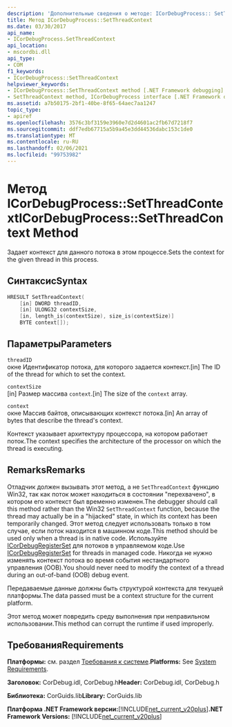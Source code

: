 ```yaml
---
description: 'Дополнительные сведения о методе: ICorDebugProcess:: SetThreadContext'
title: Метод ICorDebugProcess::SetThreadContext
ms.date: 03/30/2017
api_name:
- ICorDebugProcess.SetThreadContext
api_location:
- mscordbi.dll
api_type:
- COM
f1_keywords:
- ICorDebugProcess::SetThreadContext
helpviewer_keywords:
- ICorDebugProcess::SetThreadContext method [.NET Framework debugging]
- SetThreadContext method, ICorDebugProcess interface [.NET Framework debugging]
ms.assetid: a7b50175-2bf1-40be-8f65-64aec7aa1247
topic_type:
- apiref
ms.openlocfilehash: 3576c3bf3159e3960e7d2d4601ac2fb67d7218f7
ms.sourcegitcommit: ddf7edb67715a5b9a45e3dd44536dabc153c1de0
ms.translationtype: MT
ms.contentlocale: ru-RU
ms.lasthandoff: 02/06/2021
ms.locfileid: "99753982"
---
```

# <a name="icordebugprocesssetthreadcontext-method"></a><span data-ttu-id="1a052-103">Метод ICorDebugProcess::SetThreadContext</span><span class="sxs-lookup"><span data-stu-id="1a052-103">ICorDebugProcess::SetThreadContext Method</span></span>

<span data-ttu-id="1a052-104">Задает контекст для данного потока в этом процессе.</span><span class="sxs-lookup"><span data-stu-id="1a052-104">Sets the context for the given thread in this process.</span></span>  
  
## <a name="syntax"></a><span data-ttu-id="1a052-105">Синтаксис</span><span class="sxs-lookup"><span data-stu-id="1a052-105">Syntax</span></span>  
  
```cpp  
HRESULT SetThreadContext(  
    [in] DWORD threadID,  
    [in] ULONG32 contextSize,  
    [in, length_is(contextSize), size_is(contextSize)]  
    BYTE context[]);  
```  
  
## <a name="parameters"></a><span data-ttu-id="1a052-106">Параметры</span><span class="sxs-lookup"><span data-stu-id="1a052-106">Parameters</span></span>  

 `threadID`  
 <span data-ttu-id="1a052-107">окне Идентификатор потока, для которого задается контекст.</span><span class="sxs-lookup"><span data-stu-id="1a052-107">[in] The ID of the thread for which to set the context.</span></span>  
  
 `contextSize`  
 <span data-ttu-id="1a052-108">[in] Размер массива `context`.</span><span class="sxs-lookup"><span data-stu-id="1a052-108">[in] The size of the `context` array.</span></span>  
  
 `context`  
 <span data-ttu-id="1a052-109">окне Массив байтов, описывающих контекст потока.</span><span class="sxs-lookup"><span data-stu-id="1a052-109">[in] An array of bytes that describe the thread's context.</span></span>  
  
 <span data-ttu-id="1a052-110">Контекст указывает архитектуру процессора, на котором работает поток.</span><span class="sxs-lookup"><span data-stu-id="1a052-110">The context specifies the architecture of the processor on which the thread is executing.</span></span>  
  
## <a name="remarks"></a><span data-ttu-id="1a052-111">Remarks</span><span class="sxs-lookup"><span data-stu-id="1a052-111">Remarks</span></span>  

 <span data-ttu-id="1a052-112">Отладчик должен вызывать этот метод, а не `SetThreadContext` функцию Win32, так как поток может находиться в состоянии "перехвачено", в котором его контекст был временно изменен.</span><span class="sxs-lookup"><span data-stu-id="1a052-112">The debugger should call this method rather than the Win32 `SetThreadContext` function, because the thread may actually be in a "hijacked" state, in which its context has been temporarily changed.</span></span> <span data-ttu-id="1a052-113">Этот метод следует использовать только в том случае, если поток находится в машинном коде.</span><span class="sxs-lookup"><span data-stu-id="1a052-113">This method should be used only when a thread is in native code.</span></span> <span data-ttu-id="1a052-114">Используйте [ICorDebugRegisterSet](icordebugregisterset-interface.md) для потоков в управляемом коде.</span><span class="sxs-lookup"><span data-stu-id="1a052-114">Use [ICorDebugRegisterSet](icordebugregisterset-interface.md) for threads in managed code.</span></span> <span data-ttu-id="1a052-115">Никогда не нужно изменять контекст потока во время события нестандартного управления (OOB).</span><span class="sxs-lookup"><span data-stu-id="1a052-115">You should never need to modify the context of a thread during an out-of-band (OOB) debug event.</span></span>  
  
 <span data-ttu-id="1a052-116">Передаваемые данные должны быть структурой контекста для текущей платформы.</span><span class="sxs-lookup"><span data-stu-id="1a052-116">The data passed must be a context structure for the current platform.</span></span>  
  
 <span data-ttu-id="1a052-117">Этот метод может повредить среду выполнения при неправильном использовании.</span><span class="sxs-lookup"><span data-stu-id="1a052-117">This method can corrupt the runtime if used improperly.</span></span>  
  
## <a name="requirements"></a><span data-ttu-id="1a052-118">Требования</span><span class="sxs-lookup"><span data-stu-id="1a052-118">Requirements</span></span>  

 <span data-ttu-id="1a052-119">**Платформы:** см. раздел [Требования к системе](../../get-started/system-requirements.md).</span><span class="sxs-lookup"><span data-stu-id="1a052-119">**Platforms:** See [System Requirements](../../get-started/system-requirements.md).</span></span>  
  
 <span data-ttu-id="1a052-120">**Заголовок:** CorDebug.idl, CorDebug.h</span><span class="sxs-lookup"><span data-stu-id="1a052-120">**Header:** CorDebug.idl, CorDebug.h</span></span>  
  
 <span data-ttu-id="1a052-121">**Библиотека:** CorGuids.lib</span><span class="sxs-lookup"><span data-stu-id="1a052-121">**Library:** CorGuids.lib</span></span>  
  
 <span data-ttu-id="1a052-122">**Платформа .NET Framework версии:**[!INCLUDE[net_current_v20plus](../../../../includes/net-current-v20plus-md.md)]</span><span class="sxs-lookup"><span data-stu-id="1a052-122">**.NET Framework Versions:** [!INCLUDE[net_current_v20plus](../../../../includes/net-current-v20plus-md.md)]</span></span>
